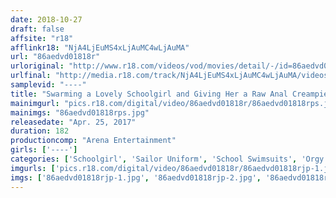 ```yaml
---
date: 2018-10-27
draft: false
affsite: "r18"
afflinkr18: "NjA4LjEuMS4xLjAuMC4wLjAuMA"
url: "86aedvd01818r"
urloriginal: "http://www.r18.com/videos/vod/movies/detail/-/id=86aedvd01818r"
urlfinal: "http://media.r18.com/track/NjA4LjEuMS4xLjAuMC4wLjAuMA/videos/vod/movies/detail/-/id=86aedvd01818r"
samplevid: "----"
title: "Swarming a Lovely Schoolgirl and Giving Her a Raw Anal Creampie Fuck"
mainimgurl: "pics.r18.com/digital/video/86aedvd01818r/86aedvd01818rps.jpg"
mainimgs: "86aedvd01818rps.jpg"
releasedate: "Apr. 25, 2017"
duration: 182
productioncomp: "Arena Entertainment"
girls: ['----']
categories: ['Schoolgirl', 'Sailor Uniform', 'School Swimsuits', 'Orgy', 'Amateur', 'Creampie', 'Anal Sex', 'Hi-Def']
imgurls: ['pics.r18.com/digital/video/86aedvd01818r/86aedvd01818rjp-1.jpg', 'pics.r18.com/digital/video/86aedvd01818r/86aedvd01818rjp-2.jpg', 'pics.r18.com/digital/video/86aedvd01818r/86aedvd01818rjp-3.jpg', 'pics.r18.com/digital/video/86aedvd01818r/86aedvd01818rjp-4.jpg', 'pics.r18.com/digital/video/86aedvd01818r/86aedvd01818rjp-5.jpg', 'pics.r18.com/digital/video/86aedvd01818r/86aedvd01818rjp-6.jpg', 'pics.r18.com/digital/video/86aedvd01818r/86aedvd01818rjp-7.jpg', 'pics.r18.com/digital/video/86aedvd01818r/86aedvd01818rjp-8.jpg', 'pics.r18.com/digital/video/86aedvd01818r/86aedvd01818rjp-9.jpg', 'pics.r18.com/digital/video/86aedvd01818r/86aedvd01818rjp-10.jpg', 'pics.r18.com/digital/video/86aedvd01818r/86aedvd01818rjp-11.jpg', 'pics.r18.com/digital/video/86aedvd01818r/86aedvd01818rjp-12.jpg', 'pics.r18.com/digital/video/86aedvd01818r/86aedvd01818rjp-13.jpg', 'pics.r18.com/digital/video/86aedvd01818r/86aedvd01818rjp-14.jpg', 'pics.r18.com/digital/video/86aedvd01818r/86aedvd01818rjp-15.jpg', 'pics.r18.com/digital/video/86aedvd01818r/86aedvd01818rjp-16.jpg', 'pics.r18.com/digital/video/86aedvd01818r/86aedvd01818rjp-17.jpg', 'pics.r18.com/digital/video/86aedvd01818r/86aedvd01818rjp-18.jpg', 'pics.r18.com/digital/video/86aedvd01818r/86aedvd01818rjp-19.jpg', 'pics.r18.com/digital/video/86aedvd01818r/86aedvd01818rjp-20.jpg']
imgs: ['86aedvd01818rjp-1.jpg', '86aedvd01818rjp-2.jpg', '86aedvd01818rjp-3.jpg', '86aedvd01818rjp-4.jpg', '86aedvd01818rjp-5.jpg', '86aedvd01818rjp-6.jpg', '86aedvd01818rjp-7.jpg', '86aedvd01818rjp-8.jpg', '86aedvd01818rjp-9.jpg', '86aedvd01818rjp-10.jpg', '86aedvd01818rjp-11.jpg', '86aedvd01818rjp-12.jpg', '86aedvd01818rjp-13.jpg', '86aedvd01818rjp-14.jpg', '86aedvd01818rjp-15.jpg', '86aedvd01818rjp-16.jpg', '86aedvd01818rjp-17.jpg', '86aedvd01818rjp-18.jpg', '86aedvd01818rjp-19.jpg', '86aedvd01818rjp-20.jpg']
---
```

